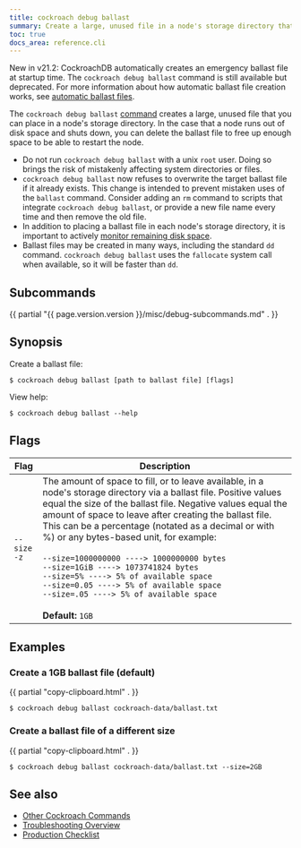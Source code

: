 ```yaml
---
title: cockroach debug ballast
summary: Create a large, unused file in a node's storage directory that you can delete if the node runs out of disk space.
toc: true
docs_area: reference.cli
---
```


<span class="version-tag">New in v21.2</span>: CockroachDB automatically creates an emergency ballast file at startup time.  The `cockroach debug ballast` command is still available but deprecated.  For more information about how automatic ballast file creation works, see [automatic ballast files](cluster-setup-troubleshooting.html#automatic-ballast-files).

The `cockroach debug ballast` [command](cockroach-commands.html) creates a large, unused file that you can place in a node's storage directory. In the case that a node runs out of disk space and shuts down, you can delete the ballast file to free up enough space to be able to restart the node.

- Do not run `cockroach debug ballast` with a unix `root` user. Doing so brings the risk of mistakenly affecting system directories or files.
-  `cockroach debug ballast` now refuses to overwrite the target ballast file if it already exists. This change is intended to prevent mistaken uses of the `ballast` command. Consider adding an `rm` command to scripts that integrate `cockroach debug ballast`, or provide a new file name every time and then remove the old file.
- In addition to placing a ballast file in each node's storage directory, it is important to actively [monitor remaining disk space](monitoring-and-alerting.html#events-to-alert-on).
- Ballast files may be created in many ways, including the standard `dd` command. `cockroach debug ballast` uses the `fallocate` system call when available, so it will be faster than `dd`.

## Subcommands

{{ partial "{{ page.version.version }}/misc/debug-subcommands.md" . }}

## Synopsis

Create a ballast file:

~~~ shell
$ cockroach debug ballast [path to ballast file] [flags]
~~~

View help:

~~~ shell
$ cockroach debug ballast --help
~~~

## Flags

Flag | Description
-----|-----------
`--size`<br>`-z` | The amount of space to fill, or to leave available, in a node's storage directory via a ballast file. Positive values equal the size of the ballast file. Negative values equal the amount of space to leave after creating the ballast file. This can be a percentage (notated as a decimal or with %) or any bytes-based unit, for example:<br><br>`--size=1000000000 ----> 1000000000 bytes`<br>`--size=1GiB ----> 1073741824 bytes`<br>`--size=5% ----> 5% of available space`<br>`--size=0.05 ----> 5% of available space`<br>`--size=.05 ----> 5% of available space`<br><br>**Default:** `1GB`

## Examples

### Create a 1GB ballast file (default)

{{ partial "copy-clipboard.html" . }}
~~~ shell
$ cockroach debug ballast cockroach-data/ballast.txt
~~~

### Create a ballast file of a different size

{{ partial "copy-clipboard.html" . }}
~~~ shell
$ cockroach debug ballast cockroach-data/ballast.txt --size=2GB
~~~

## See also

- [Other Cockroach Commands](cockroach-commands.html)
- [Troubleshooting Overview](troubleshooting-overview.html)
- [Production Checklist](recommended-production-settings.html)
